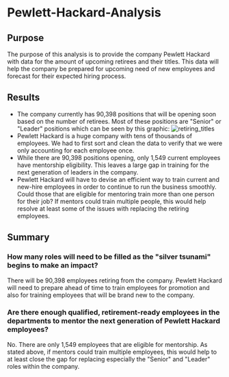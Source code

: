 # Pewlett-Hackard-Analysis

## Purpose 
The purpose of this analysis is to provide the company Pewlett Hackard with data for the amount of upcoming retirees and their titles. This data will help the company be prepared for upcoming need of new employees and forecast for their expected hiring process.

## Results
* The company currently has 90,398 positions that will be opening soon based on the number of retirees. Most of these positions are "Senior" or "Leader" positions which can be seen by this graphic:
![retiring_titles](https://user-images.githubusercontent.com/96644316/166180098-c4aa5abf-f466-4c59-9b90-4f86f7677e58.png)
* Pewlett Hackard is a huge company with tens of thousands of employees. We had to first sort and clean the data to verify that we were only accounting for each employee once.
* While there are 90,398 positions opening, only 1,549 current employees have mentorship eligibility. This leaves a large gap in training for the next generation of leaders in the company.
* Pewlett Hackard will have to devise an efficient way to train current and new-hire employees in order to continue to run the business smoothly. Could those that are eligible for mentoring train more than one person for their job? If mentors could train multiple people, this would help resolve at least some of the issues with replacing the retiring employees.

## Summary
### How many roles will need to be filled as the "silver tsunami" begins to make an impact?

There will be 90,398 employees retiring from the company. Pewlett Hackard will need to prepare ahead of time to train employees for promotion and also for training employees that will be brand new to the company.

### Are there enough qualified, retirement-ready employees in the departments to mentor the next generation of Pewlett Hackard employees?

No. There are only 1,549 employees that are eligible for mentorship. As stated above, if mentors could train multiple employees, this would help to at least close the gap for replacing especially the "Senior" and "Leader" roles within the company.
